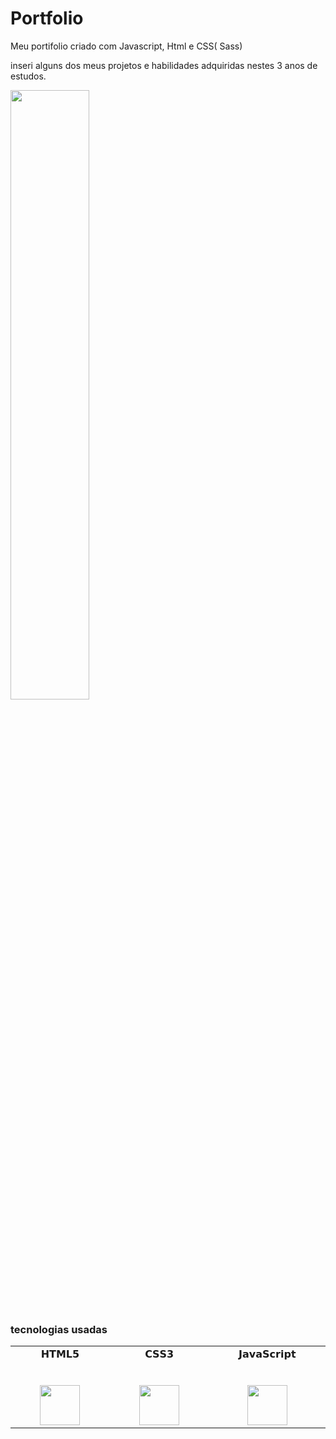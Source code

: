 # Portfolio

Meu portifolio criado com Javascript, Html e CSS( Sass) 

inseri alguns dos meus projetos e habilidades adquiridas nestes 3 anos de estudos.


<p align="left"><img width=50% src="https://developers.redhat.com/sites/default/files/styles/share/public/red-hat-developer-program-2020-build-here-go-anywhere.png?itok=il5htjXQ"></p>

### tecnologias usadas 

<table>
  <tbody>
    <tr valign="top">
      <td width="10%" align="center">
        <span>𝗛𝗧𝗠𝗟𝟱</span><br><br><br>
        <img height="64px" src="https://cdn.svgporn.com/logos/html-5.svg">
      </td>
      <td width="10%" align="center">
        <span>𝗖𝗦𝗦𝟯</span><br><br><br>
        <img height="64px" src="https://cdn.svgporn.com/logos/css-3.svg">
      </td>
      <td width="10%" align="center">
        <span>𝗝𝗮𝘃𝗮𝗦𝗰𝗿𝗶𝗽𝘁</span><br><br><br>
        <img height="64px" src="https://cdn.svgporn.com/logos/javascript.svg">
      </td>                                                                
  </tbody>
</table>

